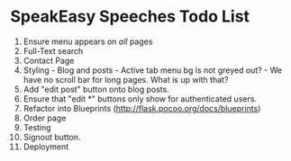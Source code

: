 SpeakEasy Speeches Todo List
============================

  1. Ensure menu appears on _all_ pages
  2. Full-Text search
  3. Contact Page
  4. Styling
    - Blog and posts
    - Active tab menu bg is not greyed out?
    - We have no scroll bar for long pages. What is up with that?
  5. Add "edit post" button onto blog posts.
  6. Ensure that "edit *" buttons only show for authenticated users.
  7. Refactor into Blueprints (http://flask.pocoo.org/docs/blueprints)
  8. Order page
  9. Testing
  10. Signout button.
  11. Deployment
